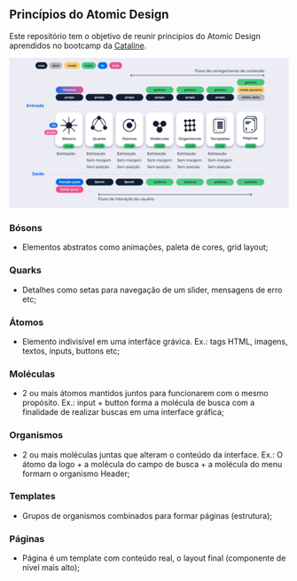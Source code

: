 ## Princípios do Atomic Design

Este repositório tem o objetivo de reunir principios do Atomic Design aprendidos no bootcamp da [Cataline](https://www.cataline.io/).

![](atomic-design.png)

### Bósons
- Elementos abstratos como animações, paleta de cores, grid layout;

### Quarks
- Detalhes como setas para navegação de um slider, mensagens de erro etc;

### Átomos
- Elemento indivisível em uma interfáce grávica.
Ex.: tags HTML, imagens, textos, inputs, buttons etc;

### Moléculas
- 2 ou mais átomos mantidos juntos para funcionarem com o mesmo propósito.
Ex.: input + button forma a molécula de busca com a finalidade de realizar buscas em uma interface gráfica;

### Organismos
- 2 ou mais moléculas juntas que alteram o conteúdo da interface. 
Ex.: O átomo da logo + a molécula do campo de busca + a molécula do menu formam o organismo Header;

### Templates
- Grupos de organismos combinados para formar páginas (estrutura);

### Páginas
- Página é um template com conteúdo real, o layout final (componente de nível mais alto);